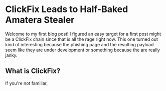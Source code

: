 # ClickFix Leads to Half-Baked Amatera Stealer

Welcome to my first blog post! I figured an easy target for a first post might be a ClickFix chain since that is all the rage right now. This one turned out kind of interesting because the phishing page and the resulting payload seem like they are under development or something because the are really janky.

## What is ClickFix?

If you're not familiar, 